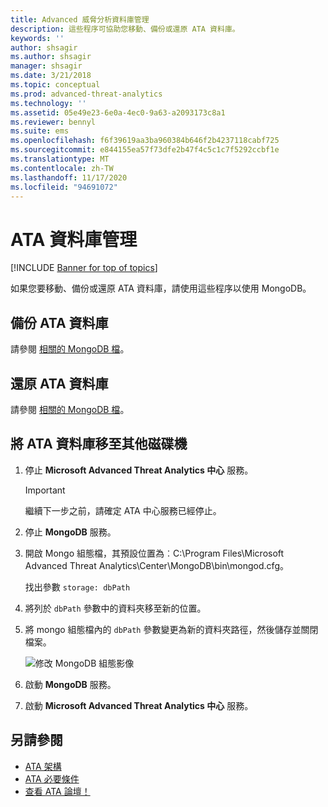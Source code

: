 ```yaml
---
title: Advanced 威脅分析資料庫管理
description: 這些程序可協助您移動、備份或還原 ATA 資料庫。
keywords: ''
author: shsagir
ms.author: shsagir
manager: shsagir
ms.date: 3/21/2018
ms.topic: conceptual
ms.prod: advanced-threat-analytics
ms.technology: ''
ms.assetid: 05e49e23-6e0a-4ec0-9a63-a2093173c8a1
ms.reviewer: bennyl
ms.suite: ems
ms.openlocfilehash: f6f39619aa3ba960384b646f2b4237118cabf725
ms.sourcegitcommit: e844155ea57f73dfe2b47f4c5c1c7f5292ccbf1e
ms.translationtype: MT
ms.contentlocale: zh-TW
ms.lasthandoff: 11/17/2020
ms.locfileid: "94691072"
---
```

# <a name="ata-database-management"></a>ATA 資料庫管理

[!INCLUDE [Banner for top of topics](includes/banner.md)]

如果您要移動、備份或還原 ATA 資料庫，請使用這些程序以使用 MongoDB。

## <a name="backing-up-the-ata-database"></a>備份 ATA 資料庫
請參閱 [相關的 MongoDB 檔](http://docs.mongodb.org/manual/administration/backup/)。

## <a name="restoring-the-ata-database"></a>還原 ATA 資料庫
請參閱 [相關的 MongoDB 檔](http://docs.mongodb.org/manual/administration/backup/)。

## <a name="moving-the-ata-database-to-another-drive"></a>將 ATA 資料庫移至其他磁碟機

1. 停止 **Microsoft Advanced Threat Analytics 中心** 服務。
   > [!Important] 
   > 繼續下一步之前，請確定 ATA 中心服務已經停止。

1. 停止 **MongoDB** 服務。

1. 開啟 Mongo 組態檔，其預設位置為︰C:\Program Files\Microsoft Advanced Threat Analytics\Center\MongoDB\bin\mongod.cfg。

   找出參數 `storage: dbPath`

1. 將列於 `dbPath` 參數中的資料夾移至新的位置。

1. 將 mongo 組態檔內的 `dbPath` 參數變更為新的資料夾路徑，然後儲存並關閉檔案。

    ![修改 MongoDB 組態影像](media/ATA-mongoDB-moveDB.png)

1. 啟動 **MongoDB** 服務。

1. 啟動 **Microsoft Advanced Threat Analytics 中心** 服務。

## <a name="see-also"></a>另請參閱
- [ATA 架構](ata-architecture.md)
- [ATA 必要條件](ata-prerequisites.md)
- [查看 ATA 論壇！](https://social.technet.microsoft.com/Forums/security/home?forum=mata)

